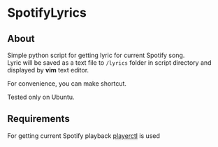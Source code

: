 # SpotifyLyrics
## About

Simple python script for getting lyric for current Spotify song.<br />
Lyric will be saved as a text file to ```/lyrics``` folder in script directory and displayed by **vim** text editor.

For convenience, you can make shortcut.

Tested only on Ubuntu.
## Requirements

For getting current Spotify playback [playerctl](https://github.com/acrisci/playerctl) is used

